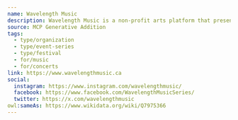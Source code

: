 ```yaml
---
name: Wavelength Music
description: Wavelength Music is a non-profit arts platform that presents concerts, festivals, and conversations about music and city-building in the Toronto area. Established in 2000 by a collective of indie musicians, Wavelength supports emerging and under-recognized artists across diverse genres, curates immersive event experiences, and leads transformative research and development projects.
source: MCP Generative Addition
tags:
  - type/organization
  - type/event-series
  - type/festival
  - for/music
  - for/concerts
link: https://www.wavelengthmusic.ca
social:
  instagram: https://www.instagram.com/wavelengthmusic/
  facebook: https://www.facebook.com/WavelengthMusicSeries/
  twitter: https://x.com/wavelengthmusic
owl:sameAs: https://www.wikidata.org/wiki/Q7975366
---
```

